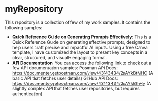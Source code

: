 # myRepository
This repository is a collection of few of my work samples. It contains the following samples:
* **Quick Reference Guide on Generating Prompts Effectively**: This is a Quick Reference Guide on generating effective prompts, designed to help users craft precise and impactful AI inputs. Using a free Canva template, I have customized the layout to present key concepts in a clear, structured, and visually engaging format. 
* **API Documentation**: You can access the following link to check out a few API documentation samples: 
Postman API Docs: https://documenter.getpostman.com/view/43143434/2sAYkBtMHC (A basic API that fetches user details)
GitHub API Docs: https://documenter.getpostman.com/view/43143434/2sAYkBthHy (A slightly complex API that fetches user repositories, but requires authentication)
